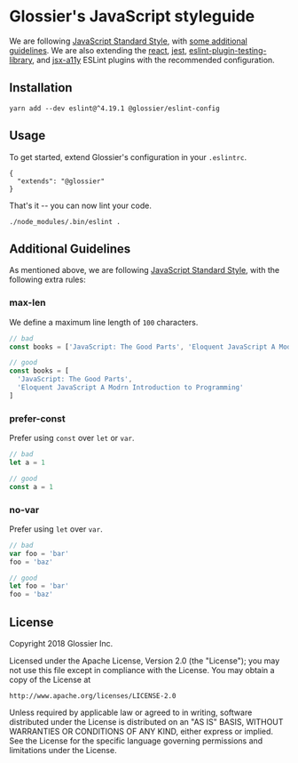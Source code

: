 # Glossier's JavaScript styleguide
We are following [JavaScript Standard Style](https://standardjs.com), with [some additional guidelines](#additional-guidelines). We are also extending the [react](https://github.com/yannickcr/eslint-plugin-react), [jest](https://github.com/jest-community/eslint-plugin-jest), [eslint-plugin-testing-library](https://github.com/testing-library/eslint-plugin-testing-library), and [jsx-a11y](https://www.npmjs.com/package/eslint-plugin-jsx-a11y) ESLint plugins with the recommended configuration.

## Installation
```
yarn add --dev eslint@^4.19.1 @glossier/eslint-config
```

## Usage
To get started, extend Glossier's configuration in your `.eslintrc`.

```
{
  "extends": "@glossier"
}
```

That's it -- you can now lint your code.

```
./node_modules/.bin/eslint .
```

## Additional Guidelines
As mentioned above, we are following [JavaScript Standard Style](https://standardjs.com), with the following extra rules:

### max-len
We define a maximum line length of `100` characters.

```js
// bad
const books = ['JavaScript: The Good Parts', 'Eloquent JavaScript A Modrn Introduction to Programming']

// good
const books = [
  'JavaScript: The Good Parts',
  'Eloquent JavaScript A Modrn Introduction to Programming'
]
```

### prefer-const
Prefer using `const` over `let` or `var`.

```js
// bad
let a = 1

// good
const a = 1
```

### no-var
Prefer using `let` over `var`.

```js
// bad
var foo = 'bar'
foo = 'baz'

// good
let foo = 'bar'
foo = 'baz'
```


## License
Copyright 2018 Glossier Inc.

Licensed under the Apache License, Version 2.0 (the "License");
you may not use this file except in compliance with the License.
You may obtain a copy of the License at

    http://www.apache.org/licenses/LICENSE-2.0

Unless required by applicable law or agreed to in writing, software
distributed under the License is distributed on an "AS IS" BASIS,
WITHOUT WARRANTIES OR CONDITIONS OF ANY KIND, either express or implied.
See the License for the specific language governing permissions and
limitations under the License.
